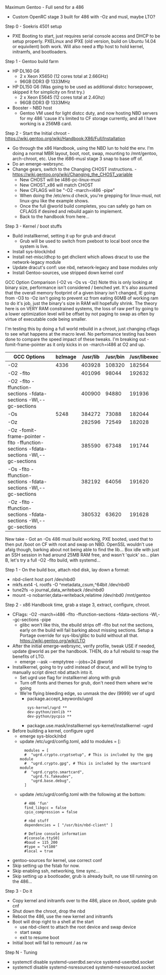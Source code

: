 Maximum Gentoo - Full send for a 486
- Custom OpenRC stage 3 built for 486 with -Oz and musl, maybe LTO?

Step 0 - Soekris 4501 setup
 - PXE Booting to start, just requires serial console access and DHCP to be setup properly.  PXELinux and IPXE (old version, build on Ubuntu 14.04 or equivilent) both work. Will also need a tftp host to hold kernel, initramfs, and bootloaders.
   
Step 1 - Gentoo build farm
- HP DL160 G6
  - 2 x Xeon X5650 (12 cores total at 2.66GHz)
  - 96GB DDR3 @ 1333MHz
- HP DL150 G6 (Was going to be used as additional distcc horsepower, skipped it for simplicity on first try.)
  - 2 x Xeon E5645 (12 cores total at 2.4Ghz)
  - 96GB DDR3 @ 1333MHz
- Booster - NBD host
  - Gentoo VM used for light distcc duty, and now hosting NBD servers for my 486 'cause it's limited to CF storage currently, and all I have working is a 256MB card.

Step 2 - Start the Initial chroot - https://wiki.gentoo.org/wiki/Handbook:X86/Full/Installation
- Go through the x86 Handbook, using the NBD lun to hold the env. I'm doing a normal MBR layout, boot, root, swap, mounting to /mnt/gentoo, arch-chroot, etc. Use the i686-musl stage 3 snap to base off of.
- Do an emerge-webrsync.
- Change gears, switch to the Changing CHOST instructions. - https://wiki.gentoo.org/wiki/Changing_the_CHOST_variable
  - New CHOST will be i486-pc-linux-musl
  - New CHOST_x86 will match CHOST
  - New CFLAGS will be "-O2 -march=i486 -pipe"
  - When doing the /etc/env.d check, you're grepping for linux-musl, not linux-gnu like the example shows.
  - Once the full @world build completes, you can safely go ham on CFLAGS if desired and rebuild again to implement.
  - Back to the handbook from here...

Step 3 - Kernel / boot stuffs
- Build installkernel, setting it up for grub and dracut
  - Grub will be used to switch from pxeboot to local boot once the system is live.
- Install sys-block/nbd
- Install net-misc/dhcp to get dhclient which allows dracut to use the network-legacy module
- Update dracut's conf: use nbd, network-legacy and base modules only
- Install Gentoo-sources, use stripped down kernel conf

GCC Option Comparison (-O2 vs -Os vs -Oz)
Note this is only looking at binary size, performance isn't considered / benched yet. It's also assumed that the overall memory footprint of a given binary isn't changed, IE going from -O3 to -Oz isn't going to prevent xz from eating 60MB of working ram to do it's job, just the binary's size in RAM will hopefully shrink. The theory here is on VERY RAM constrained systems, the loss of raw perf by going to a lower optimization level will be offset by not paging to swap as often by virtue of executable code being smaller.

I'm testing this by doing a full world rebuild in a chroot, just changing cflags to see what happens at the macro level. No performance testing has been done to compare the speed impact of these tweaks. I'm breaking out -fomit-frame-pointer as it only kicks in on -march=i486 at O2 and up.
			
| GCC Options	| bzImage	| /usr/lib | /usr/bin | /usr/libexec |
| --- | --- | --- | --- | --- |
| -O2 | 4336 | 403928 | 108320 | 182564 |
| -O2 -flto | | 401096 | 98044 |192632 |
| -O2 -flto -ffunction-sections -fdata-sections -Wl,--gc-sections | | 400900 | 94880 | 191936 |
| -Os | 5248 | 384272 | 73088 | 182044 |
| -Oz | | 282596 | 72549 | 182028 |
| -Oz -fomit-frame-pointer -flto -ffunction-sections -fdata-sections -Wl,--gc-sections | | 385590 | 67348 | 191744 |
| -Os -flto -ffunction-sections -fdata-sections -Wl,--gc-sections | | 382192 | 64056 | 191620 |
| -Oz -flto -ffunction-sections -fdata-sections -Wl,--gc-sections | | 380532 | 63620 | 191628 |



New take - Got an -Os 486 musl build working, PXE booted, used that to then put /boot on CF with root and swap on NBD. OpenSSL wouldn't use afalg though, barking about not being able to find the lib... Box idle with just an SSH session in had around 25MB RAM free, and wasn't 'quick' so... plan B, let's try a full -O2 -flto build, with systemd...

Step 1 - On the build box, attach nbd disk, lay down a format:
- nbd-client host port /dev/nbd0
- mkfs.ext4 -L rootfs -O ^metadata_csum,^64bit /dev/nbd0
- tune2fs -o journal_data_writeback /dev/nbd0
- mount -o nobarrier,data=writeback,relatime /dev/nbd0 /mnt/gentoo

Step 2 - x86 Handbook time, grab a stage 3, extract, configure, chroot.
- CFlags: -O2 -march=i486 -flto -ffunction-sections -fdata-sections -Wl,--gc-sections -pipe
  - glibc won't like this, the ebuild strips off -flto but not the sections, early on the build will fail barking about missing sections. Setup a Portage override for sys-libs/glibc to build without all that. https://wiki.gentoo.org/wiki/LTO
- After the initial emerge-webrsync, verify profile, tweak USE if needed, update @world as per the handbook. THEN, do a full rebuild to reap the benefits of LTO.
  - emerge --ask --emptytree --jobs=24 @world
- Installkernel, going to try udrd instead of dracut, and will be trying to manually script direct nbd attach into it.
  - Set ugrd use flag for installkernel along with grub
  - Turn off fonts and themes for grub, don't need them where we're going
  - We're flying bleeding edge, so unmask the dev (9999) ver of ugrd
    - package.accept_keywords/ugrd
      ```
      sys-kernel/ugrd **
      dev-python/zenlib **
      dev-python/pycpio **
      ```
    - package.use.mask/installkernel sys-kernel/installkernel -ugrd
- Before building a kernel, configure ugrd
  - emerge sys-block/nbd
  - update /etc/ugrd/config.toml, add to modules = [:
    ```
      modules = [
      #  "ugrd.crypto.cryptsetup", # This is included by the gpg module
      #  "ugrd.crypto.gpg", # This is included by the smartcard module
      #  "ugrd.crypto.smartcard",     
         "ugrd.fs.fakeudev",
         "ugrd.base.debug",
      ]
    ```
  - update /etc/ugrd/config.toml with the following at the bottom:
    ```
      # 486 'fun'
      find_libgcc = false
      cpio_compression = false

      # nbd stuff
      dependencies = [ "/usr/bin/nbd-client" ]

      # Define console information
      #[console.ttyS0]
      #baud = 115_200
      #type = "vt100"
      #local = true
    ```
- gentoo-sources for kernel, use correct conf
- Skip setting up the fstab for now.
- Skip enabling ssh, networking, time sync...
- Skip setting up a bootloader, grub is already built, no use till running on the 486...

Step 3 - Do it
- Copy kernel and initramfs over to the 486, place on /boot, update grub cnf
- Shut down the chroot, drop the nbd
- Reboot the 486, use the new kernel and initramfs
- Boot will drop right to a shell at the start
  - use nbd-client to attach the root device and swap device
  - start swap
  - exit to resume boot
- Initial boot will fail to remount / as rw

Step N - Tuning
- systemctl disable systemd-userdbd.service systemd-userdbd.socket
- systemctl disable systemd-nsresourced systemd-nsresourced.socket
